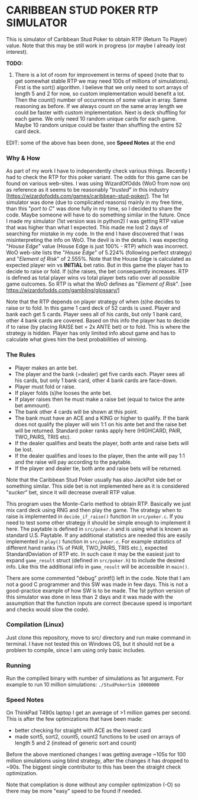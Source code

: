 # CARIBBEAN STUD POKER RTP SIMULATOR

This is simulator of Caribbean Stud Poker to obtain RTP (Return To Player) value.
Note that this may be still work in progress (or maybe I already lost interest).

**TODO:** 
1) There is a lot of room for improvement in terms of speed (note that to get somewhat stable RTP we may need 100s of millions of simulations). First is the sort() algorithm. I believe that we only need to sort arrays of length 5 and 2 for now, so custom implementation would benefit a lot. Then the count() number of occurrences of some value in array. Same reasoning as before. If we always count on the same array length we could be faster with custom implementation. Next is deck shuffling for each game. We only need 10 random unique cards for each game. Maybe 10 random unique could be faster than shuffling the entire 52 card deck.

EDIT: some of the above has been done, see **Speed Notes** at the end

### Why & How
As part of my work I have to independently check various things. Recently I had to check the RTP for this poker variant. The odds for this game can be found on various web-sites. I was using WizardOfOdds (WoO from now on) as reference as it seems to be reasonably "*trusted*" in this industry [https://wizardofodds.com/games/caribbean-stud-poker/]. The 1st simulator was done (due to complicated reasons) mainly in my free time, than this "*port to C*" was done fully in my time, so I decided to share the code. Maybe someone will have to do something similar in the future.
Once I made my simulator (1st version was in python2) I was getting RTP value that was higher than what I expected. This made me lost 2 days of searching for mistake in my code. In the end I have discovered that I was misinterpreting the  info on WoO. The devil is in the details. 
I was expecting "*House Edge*" value (House Edge is just 100% - RTP) which was incorrect. WoO web-site lists the "*House Edge*" of 5.224% (following perfect strategy) and "*Element of Risk*" of 2.555%.
Note that the House Edge is calculated as expected player win vs **INITIAL** bet ratio. But in this game the player has to  decide to raise or fold. If (s)he raises, the bet consequently increases. RTP is defined as total player wins vs total  player bets ratio over all possible game outcomes. So RTP is what the WoO defines as "*Element of Risk*". [see https://wizardofodds.com/gambling/glossary/]

Note that the RTP depends on player strategy of when (s)he decides to raise or to fold.
In this game 1 card deck of 52 cards is used. Player and bank each get 5 cards. Player sees all of his cards, but only 1 bank card, other 4 bank cards are covered. Based on this info the player has to decide if to raise (by placing RAISE bet = 2x ANTE bet) or to fold.
This is where the strategy is hidden. Player has only limited info about game and has to calculate what gives him the best probabilities of winning.

### The Rules
- Player makes an ante bet.
- The player and the bank (=dealer) get five cards each. Player sees all his cards, but only 1 bank card, other 4 bank cards are face-down.
- Player must fold or raise.
- If player folds (s)he looses the ante bet.
- If player raises then he must make a raise bet (equal to twice the ante bet ammount).
- The bank other 4 cards will be shown at this point.
- The bank must have an ACE and a KING or higher to qualify. If the bank does not qualify the player will win 1:1 on his ante bet and the raise bet will be returned. Standard poker ranks apply here (HIGHCARD, PAIR, TWO_PAIRS, TRIS etc).
- If the dealer qualifies and beats the player, both ante and raise bets will be lost.
- If the dealer qualifies and loses to the player, then the ante will pay 1:1 and the raise will pay according to the paytable.
- If the player and dealer tie, both ante and raise bets will be returned.

Note that the Caribbean Stud Poker usually has also JackPot side bet or something similar. This side bet is not implemented here as it is considered "*sucker*" bet, since it will decrease overall RTP value.

This program uses the Monte-Carlo method to obtain RTP. Basically we just mix card deck using RNG and then play the game. The strategy when to raise is implemented in `decide_if_raise()` function in `src/poker.c`. If you need to test some other strategy it should be simple enough to implement it here.
The paytable is defined in `src/poker.h` and is using what is known as standard U.S. Paytable.
If any additional statistics are needed this are easily implemented in `play()` function in `src/poker.c`. For example statistics of different hand ranks (% of PAIR, TWO_PAIRS, TRIS etc.), expected StandardDeviation of RTP etc. In such case it may be the easiest just to expand `game_result` struct (defined in `src/poker.h`) to include the desired info. Like this the additional info in `game_result` will be  accessible in `main()`.

There are some commented "debug" printf() left in the code. Note that I am not a good C programmer and this SW was made in few days. This is not a good-practice example of how SW is to be made. The 1st python version of this simulator was done in less than 2 days and it was made with the assumption that the function inputs are correct (because speed is important and checks would slow the code). 

### Compilation (Linux)
Just clone this repository, move to src/ directory and run make command in terminal.
I have not tested this on Windows OS, but it should not be a problem to compile, since I am using only basic includes.

### Running
Run the compiled binary with number of simulations as 1st argument. For example to run 10 million simulations:
`./StudPokerSim 10000000`

### Speed Notes
On ThinkPad T490s laptop I get an average of >1 million games per second.
This is after the few optimizations that have been made:
- better checking for straight with ACE as the lowest card
- made sort5, sort2, count5, count2 functions to be used on arrays of length 5 and 2 (instead of generic sort and count)

Before the above mentioned changes I was getting average ~105s for 100 million simulations using blind strategy, after the changes it has dropped to ~90s. The biggest single contributor to this has been the straight check optimization.

Note that compilation is done without any compiler optimization (-O) so there may be more "easy" speed to be found if needed.


